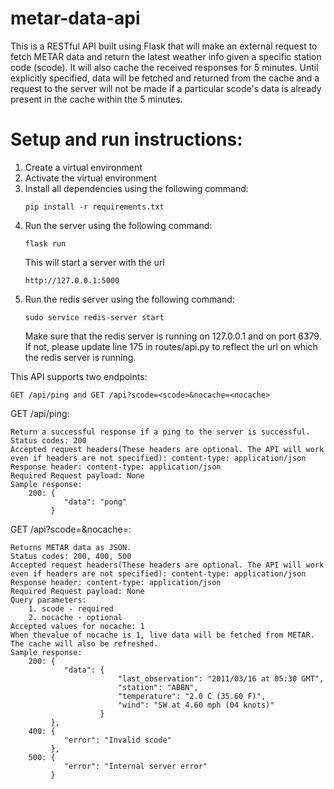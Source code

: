 # metar-data-api
This is a RESTful API built using Flask that will make an external request to fetch METAR data and return the latest weather info given a specific station code (scode). It will also cache the received responses for 5 minutes. Until explicitly specified, data will be fetched and returned from the cache and a request to the server will not be made if a particular scode's data is already present in the cache within the 5 minutes.

# Setup and run instructions:

1. Create a virtual environment
2. Activate the virtual environment
3. Install all dependencies using the following command:
    ```
    pip install -r requirements.txt
    ```
4. Run the server using the following command:
    ```
    flask run
    ```
    This will start a server with the url 
    ```
    http://127.0.0.1:5000
    ```
5. Run the redis server using the following command:
    ```
    sudo service redis-server start
    ```
    Make sure that the redis server is running on 127.0.0.1 and on port 6379. If not, please update line 175 in routes/api.py to reflect the url on which the redis server is running.

This API supports two endpoints:
 ```
GET /api/ping and GET /api?scode=<scode>&nocache=<nocache>
```
GET /api/ping:
```
Return a successful response if a ping to the server is successful.
Status codes: 200
Accepted request headers(These headers are optional. The API will work even if headers are not specified): content-type: application/json
Response header: content-type: application/json
Required Request payload: None
Sample response: 
    200: {
            "data": "pong"
         }
```

GET /api?scode=<scode>&nocache=<nocache>:
```
Returns METAR data as JSON.
Status codes: 200, 400, 500
Accepted request headers(These headers are optional. The API will work even if headers are not specified): content-type: application/json
Response header: content-type: application/json
Required Request payload: None
Query parameters: 
    1. scode - required
    2. nocache - optional
Accepted values for nocache: 1
When thevalue of nocache is 1, live data will be fetched from METAR. The cache will also be refreshed.
Sample response:
    200: {
            "data": {
                        "last_observation": "2011/03/16 at 05:30 GMT",
                        "station": "ABBN",
                        "temperature": "2.0 C (35.60 F)",
                        "wind": "SW at 4.60 mph (04 knots)"
                    }
         },
    400: {
            "error": "Invalid scode"
         },
    500: {
            "error": "Internal server error"
         }
    
```